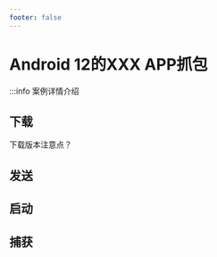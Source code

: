 ```yaml
---
footer: false
---
```


# Android 12的XXX APP抓包

:::info 案例详情介绍


## 下载

下载版本注意点？


## 发送

## 启动

## 捕获
